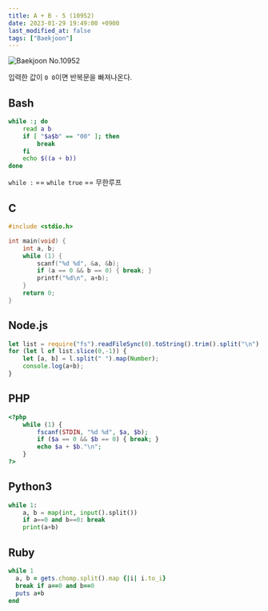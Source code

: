 ```yaml
---
title: A + B - 5 (10952)
date: 2023-01-29 19:49:00 +0900
last_modified_at: false
tags: ["Baekjoon"]
---
```


![Baekjoon No.10952](https://cdn.jsdelivr.net/gh/kimzuni/cdn/blog/baekjoon-10952.png)

입력한 값이 `0 0`이면 반복문을 빠져나온다.

## Bash

```bash
while :; do
	read a b
	if [ "$a$b" == "00" ]; then
		break
	fi
	echo $((a + b))
done
```

`while :` == `while true` == 무한루프

## C

```c
#include <stdio.h>

int main(void) {
	int a, b;
	while (1) {
		scanf("%d %d", &a, &b);
		if (a == 0 && b == 0) { break; }
		printf("%d\n", a+b);
	}
	return 0;
}
```

## Node.js

```javascript
let list = require("fs").readFileSync(0).toString().trim().split("\n");
for (let l of list.slice(0,-1)) {
	let [a, b] = l.split(" ").map(Number);
	console.log(a+b);
}
```

## PHP

```php
<?php
	while (1) {
		fscanf(STDIN, "%d %d", $a, $b);
		if ($a == 0 && $b == 0) { break; }
		echo $a + $b."\n";
	}
?>
```

## Python3

```python
while 1:
    a, b = map(int, input().split())
    if a==0 and b==0: break
    print(a+b)
```

## Ruby

```ruby
while 1
  a, b = gets.chomp.split().map {|i| i.to_i}
  break if a==0 and b==0
  puts a+b
end
```
